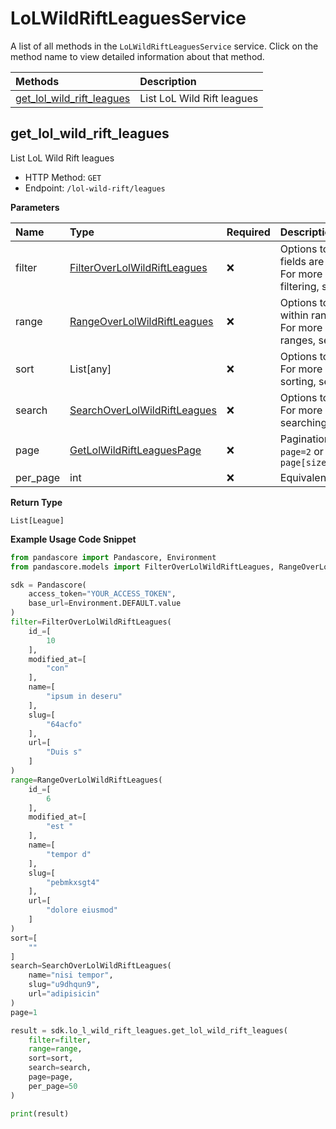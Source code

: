 # LoLWildRiftLeaguesService

A list of all methods in the `LoLWildRiftLeaguesService` service. Click on the method name to view detailed information about that method.

| Methods                                                 | Description                |
| :------------------------------------------------------ | :------------------------- |
| [get_lol_wild_rift_leagues](#get_lol_wild_rift_leagues) | List LoL Wild Rift leagues |

## get_lol_wild_rift_leagues

List LoL Wild Rift leagues

- HTTP Method: `GET`
- Endpoint: `/lol-wild-rift/leagues`

**Parameters**

| Name     | Type                                                                      | Required | Description                                                                                                                                         |
| :------- | :------------------------------------------------------------------------ | :------- | :-------------------------------------------------------------------------------------------------------------------------------------------------- |
| filter   | [FilterOverLolWildRiftLeagues](../models/FilterOverLolWildRiftLeagues.md) | ❌       | Options to filter results. String fields are case sensitive <br/>For more information on filtering, see [docs](/docs/filtering-and-sorting#filter). |
| range    | [RangeOverLolWildRiftLeagues](../models/RangeOverLolWildRiftLeagues.md)   | ❌       | Options to select results within ranges <br/>For more information on ranges, see [docs](/docs/filtering-and-sorting#range).                         |
| sort     | List[any]                                                                 | ❌       | Options to sort results <br/>For more information on sorting, see [docs](/docs/filtering-and-sorting#sort).                                         |
| search   | [SearchOverLolWildRiftLeagues](../models/SearchOverLolWildRiftLeagues.md) | ❌       | Options to search results <br/>For more information on searching, see [docs](/docs/filtering-and-sorting#search).                                   |
| page     | [GetLolWildRiftLeaguesPage](../models/GetLolWildRiftLeaguesPage.md)       | ❌       | Pagination in the form of `page=2` or `page[size]=30&page[number]=2`                                                                                |
| per_page | int                                                                       | ❌       | Equivalent to `page[size]`                                                                                                                          |

**Return Type**

`List[League]`

**Example Usage Code Snippet**

```python
from pandascore import Pandascore, Environment
from pandascore.models import FilterOverLolWildRiftLeagues, RangeOverLolWildRiftLeagues, SearchOverLolWildRiftLeagues

sdk = Pandascore(
    access_token="YOUR_ACCESS_TOKEN",
    base_url=Environment.DEFAULT.value
)
filter=FilterOverLolWildRiftLeagues(
    id_=[
        10
    ],
    modified_at=[
        "con"
    ],
    name=[
        "ipsum in deseru"
    ],
    slug=[
        "64acfo"
    ],
    url=[
        "Duis s"
    ]
)
range=RangeOverLolWildRiftLeagues(
    id_=[
        6
    ],
    modified_at=[
        "est "
    ],
    name=[
        "tempor d"
    ],
    slug=[
        "pebmkxsgt4"
    ],
    url=[
        "dolore eiusmod"
    ]
)
sort=[
    ""
]
search=SearchOverLolWildRiftLeagues(
    name="nisi tempor",
    slug="u9dhqun9",
    url="adipisicin"
)
page=1

result = sdk.lo_l_wild_rift_leagues.get_lol_wild_rift_leagues(
    filter=filter,
    range=range,
    sort=sort,
    search=search,
    page=page,
    per_page=50
)

print(result)
```

<!-- This file was generated by liblab | https://liblab.com/ -->
